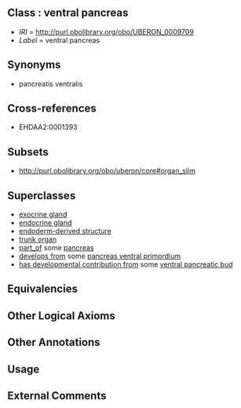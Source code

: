 
## Class : ventral pancreas

 * *IRI* = http://purl.obolibrary.org/obo/UBERON_0009709
 * *Label* = ventral pancreas

## Synonyms

 * pancreatis ventralis

## Cross-references

 * EHDAA2:0001393

## Subsets

 * http://purl.obolibrary.org/obo/uberon/core#organ_slim

## Superclasses

 * [exocrine gland](../../UBERON/65/UBERON_0002365.md)
 * [endocrine gland](../../UBERON/68/UBERON_0002368.md)
 * [endoderm-derived structure](../../UBERON/19/UBERON_0004119.md)
 * [trunk organ](../../UBERON/77/UBERON_0005177.md)
 * [part_of](../../BFO/50/BFO_0000050.md) some [pancreas](../../UBERON/64/UBERON_0001264.md)
 * [develops from](../../RO/02/RO_0002202.md) some [pancreas ventral primordium](../../UBERON/76/UBERON_0010376.md)
 * [has developmental contribution from](../../RO/54/RO_0002254.md) some [ventral pancreatic bud](../../UBERON/24/UBERON_0003924.md)

## Equivalencies


## Other Logical Axioms


## Other Annotations


## Usage


## External Comments

